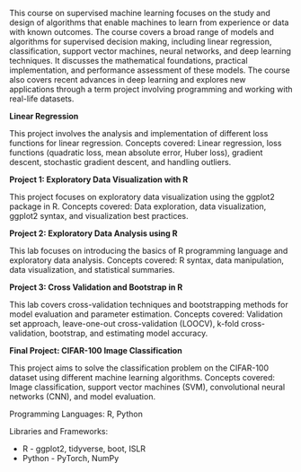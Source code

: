 
This course on supervised machine learning focuses on the study and design of algorithms that enable machines to learn from experience or data with known outcomes. The course covers a broad range of models and algorithms for supervised decision making, including linear regression, classification, support vector machines, neural networks, and deep learning techniques. It discusses the mathematical foundations, practical implementation, and performance assessment of these models. The course also covers recent advances in deep learning and explores new applications through a term project involving programming and working with real-life datasets.

**Linear Regression**

This project involves the analysis and implementation of different loss functions for linear regression.
Concepts covered: Linear regression, loss functions (quadratic loss, mean absolute error, Huber loss), gradient descent, stochastic gradient descent, and handling outliers.


**Project 1: Exploratory Data Visualization with R**

This project focuses on exploratory data visualization using the ggplot2 package in R.
Concepts covered: Data exploration, data visualization, ggplot2 syntax, and visualization best practices.


**Project 2: Exploratory Data Analysis using R**

This lab focuses on introducing the basics of R programming language and exploratory data analysis.
Concepts covered: R syntax, data manipulation, data visualization, and statistical summaries.


**Project 3: Cross Validation and Bootstrap in R**

This lab covers cross-validation techniques and bootstrapping methods for model evaluation and parameter estimation.
Concepts covered: Validation set approach, leave-one-out cross-validation (LOOCV), k-fold cross-validation, bootstrap, and estimating model accuracy.


**Final Project: CIFAR-100 Image Classification**

This project aims to solve the classification problem on the CIFAR-100 dataset using different machine learning algorithms.
Concepts covered: Image classification, support vector machines (SVM), convolutional neural networks (CNN), and model evaluation.


Programming Languages: R, Python

Libraries and Frameworks: 

- R - ggplot2, tidyverse, boot, ISLR
- Python - PyTorch, NumPy

